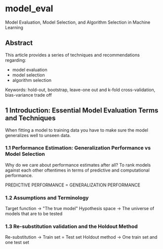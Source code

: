# model_eval

Model Evaluation, Model Selection, and Algorithm Selection in Machine Learning

## Abstract

This article provides a series of techniques and recommendations regarding:

* model evaluation
* model selection
* algorithm selection

Keywords: hold-out, bootstrap, leave-one out and k-fold cross-validation, bias-variance trade off

## 1 Introduction: Essential Model Evaluation Terms and Techniques

When fitting a model to training data you have to make sure the model generalizes well to unseen data.

### 1.1 Performance Estimation: Generalization Performance vs Model Selection

Why do we care about performance estimates after all? To rank models against each other oftentimes in terms of predictive and computational performance.

PREDICTIVE PERFORMANCE = GENERALIZATION PERFORMANCE

### 1.2 Assumptions and Terminology

Target function -> "The true model"
Hypothesis space -> The universe of models that are to be tested

### 1.3 Re-substitution validation and the Holdout Method

Re-substitution -> Train set = Test set
Holdout method -> One train set and one test set






